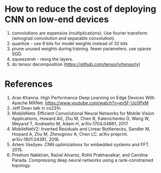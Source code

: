 
# How to reduce the cost of deploying CNN on low-end devices

1. convolutions are expensive (multiplications).  Use fourier transform (winograd convolution and separable convolution).
2. quantize - use 8 bits for model weights instead of 32 bits
3. prune unused weights during training.  fewer parameters.  use sparse SGD.
4. squeezenet - reorg the layers.
5. do tensor decomposition (https://github.com/tensorly/tensorly)

# References

1. Aran Khanna. High Performance Deep Learning on Edge Devices With Apache MXNet.  https://www.youtube.com/watch?v=ev5F-Uc0PxM
2. Jeff Dean talk in cs231n
3. MobileNets: Efficient Convolutional Neural Networks for Mobile Vision Applications, Howard AG, Zhu M, Chen B, Kalenichenko D, Wang W, Weyand T, Andreetto M, Adam H, arXiv:1704.04861, 2017.
4. MobileNetV2: Inverted Residuals and Linear Bottlenecks, Sandler M, Howard A, Zhu M, Zhmoginov A, Chen LC. arXiv preprint. arXiv:1801.04381, 2018.
5. Artem Vasilyev. CNN optimizations for embedded systems and FFT.  2015.
6. Preetum Nakkiran, Raziel Alvarez, Rohit Prabhavalkar, and Carolina Parada. Compressing deep neural networks using a rank-constrained topology.


